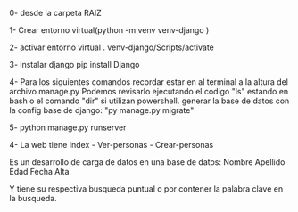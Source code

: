 
0- desde la carpeta RAIZ

1- Crear entorno virtual(python -m venv venv-django )

2- activar entorno virtual . venv-django/Scripts/activate

3- instalar django pip install Django

4- Para los siguientes comandos recordar estar en al terminal a la altura del archivo manage.py
Podemos revisarlo ejecutando el codigo "ls" estando en bash o el comando "dir" si utilizan powershell.
generar la base de datos con la config base de django: "py manage.py migrate"

5- python manage.py runserver

4- La web tiene Index - Ver-personas - Crear-personas

Es un desarrollo de carga de datos en una base de datos:
Nombre
Apellido
Edad
Fecha Alta

Y tiene su respectiva busqueda puntual o por contener la palabra clave en la busqueda.
